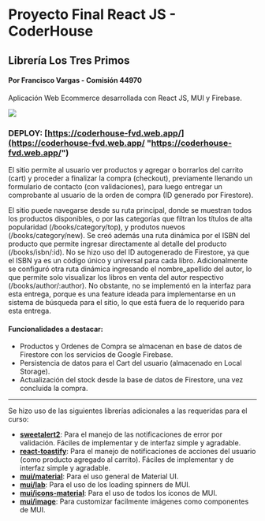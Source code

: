 # Proyecto Final React JS - CoderHouse
##  Librería Los Tres Primos
#### Por Francisco Vargas - Comisión 44970
Aplicación Web Ecommerce desarrollada con React JS, MUI y Firebase.

![](https://coderhouse-fvd.web.app/logo192.png)

### **DEPLOY:** [https://coderhouse-fvd.web.app/](https://coderhouse-fvd.web.app/ "https://coderhouse-fvd.web.app/")
El sitio permite al usuario ver productos y agregar o borrarlos del carrito (cart) y proceder a finalizar la compra (checkout), previamente llenando un formulario de contacto (con validaciones), para luego entregar un comprobante al usuario de la orden de compra (ID generado por Firestore).

El sitio puede navegarse desde su ruta principal, donde se muestran todos los productos disponibles, o por las categorías que filtran los títulos de alta popularidad (/books/category/top), y produtos nuevos (/books/category/new). Se creó además una ruta dinámica por el ISBN del producto que permite ingresar directamente al detalle del producto (/books/isbn/:id). No se hizo uso del ID autogenerado de Firestore, ya que el ISBN ya es un código único y universal para cada libro.
Adicionalmente se configuró otra ruta dinámica ingresando el nombre_apellido del autor, lo que permite solo visualizar los libros en venta del autor respectivo (/books/author/:author). No obstante, no se implementó en la interfaz para esta entrega, porque es una feature ideada para implementarse en un sistema de búsqueda para el sitio, lo que está fuera de lo requerido para esta entrega.

#### Funcionalidades a destacar:
- Productos y Ordenes de Compra se almacenan en base de datos de Firestore con los servicios de Google Firebase.
- Persistencia de datos para el Cart del usuario (almacenado en Local Storage).
- Actualización del stock desde la base de datos de Firestore, una vez concluida la compra.

------------
Se hizo uso de las siguientes librerías adicionales a las requeridas para el curso:
- **[sweetalert2](https://sweetalert2.github.io/ "sweetalert2")**: Para el manejo de las notificaciones de error por validación. Fáciles de implementar y de interfaz simple y agradable.
- **[react-toastify](https://fkhadra.github.io/react-toastify/ "react-toastify")**: Para el manejo de notificaciones de acciones del usuario (como producto agregado al carrito). Fáciles de implementar y de interfaz simple y agradable.
- **[mui/material](https://mui.com/ "mui/material")**: Para el uso general de Material UI.
- **[mui/lab](https://mui.com/material-ui/about-the-lab/ "mui/lab")**: Para el uso de los loading spinners de MUI.
- **[mui/icons-material](https://mui.com/material-ui/material-icons/ "mui/icons-material")**: Para el uso de todos los íconos de MUI.
- **[mui/image](https://github.com/benmneb/mui-image "mui/image")**: Para customizar facilmente imágenes como componentes de MUI.
